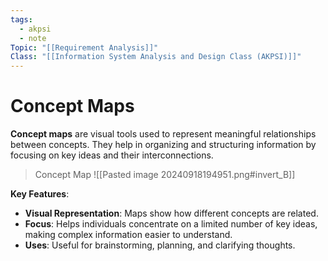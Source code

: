 ```yaml
---
tags:
  - akpsi
  - note
Topic: "[[Requirement Analysis]]"
Class: "[[Information System Analysis and Design Class (AKPSI)]]"
---
```


# Concept Maps
**Concept maps** are visual tools used to represent meaningful relationships between concepts. They help in organizing and structuring information by focusing on key ideas and their interconnections.

>Concept Map
>![[Pasted image 20240918194951.png#invert_B]]

**Key Features**:
- **Visual Representation**: Maps show how different concepts are related.
- **Focus**: Helps individuals concentrate on a limited number of key ideas, making complex information easier to understand.
- **Uses**: Useful for brainstorming, planning, and clarifying thoughts.

